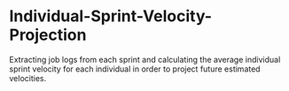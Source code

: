 # Individual-Sprint-Velocity-Projection
Extracting job logs from each sprint and calculating the average individual sprint velocity for each individual in order to project future estimated velocities.
